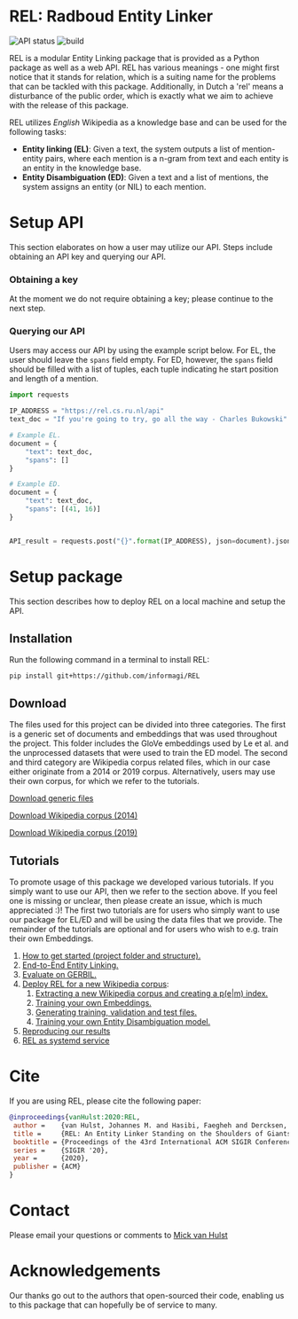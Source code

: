 # REL: Radboud Entity Linker

![API status](https://img.shields.io/endpoint?label=status&url=https%3A%2F%2Frel.cs.ru.nl%2Fapi)
![build](https://github.com/informagi/REL/workflows/build/badge.svg)

REL is a modular Entity Linking package that is provided as a Python package as well as a web API. REL has various meanings -  one might first notice that it stands for relation, which is a suiting name for the problems that can be tackled with this package. Additionally, in Dutch a 'rel' means a disturbance of the public order, which is exactly what we aim to achieve with the release of this package.

REL utilizes *English* Wikipedia as a knowledge base and can be used for the following tasks:
- **Entity linking (EL)**: Given a text, the system outputs a list of mention-entity pairs, where each mention is a n-gram from text and each entity is an entity in the knowledge base.
- **Entity Disambiguation (ED)**: Given a text and a list of mentions, the system assigns an entity (or NIL) to each mention.

# Setup API
This section elaborates on how a user may utilize our API. Steps include obtaining an API key and querying our API. 

### Obtaining a key
At the moment we do not require obtaining a key; please continue to the next step.

### Querying our API
Users may access our API by using the example script below. 
For EL, the user should leave the `spans` field empty. For ED, however, the `spans` field should be filled with a list of tuples, each tuple indicating he start position and length of a mention.

```python
import requests

IP_ADDRESS = "https://rel.cs.ru.nl/api"
text_doc = "If you're going to try, go all the way - Charles Bukowski"

# Example EL.
document = {
    "text": text_doc,
    "spans": []
}

# Example ED.
document = {
    "text": text_doc,
    "spans": [(41, 16)]
}


API_result = requests.post("{}".format(IP_ADDRESS), json=document).json()
```

# Setup package
This section describes how to deploy REL on a local machine and setup the API.

## Installation
Run the following command in a terminal to install REL:
```
pip install git+https://github.com/informagi/REL
```

## Download
The files used for this project can be divided into three categories. The first is a generic set of documents and embeddings that was used throughout the project. This folder includes the GloVe embeddings used by Le et al. and the unprocessed datasets that were used to train
the ED model. The second and third category are Wikipedia corpus related files, which in our case either originate from a 2014 or 
2019 corpus. Alternatively, users may use their own corpus, for which we refer to the tutorials.

[Download generic files](https://drive.google.com/file/d/15rz-q7ohCIZg-2hVqYojaos4ag79phSd/view?usp=sharing)

[Download Wikipedia corpus (2014)](https://drive.google.com/file/d/1BhUA7h6PaP7ZcFJpLZzXxAH3k_EK1Iw-/view?usp=sharing)

[Download Wikipedia corpus (2019)](https://drive.google.com/file/d/1Baxh36Eg0zhZ60PFRL4bjP8Z7Tz8F4hk/view?usp=sharing)

## Tutorials
To promote usage of this package we developed various tutorials. If you simply want to use our API, then 
we refer to the section above. If you feel one is missing or unclear, then please create an issue, which is much appreciated :)! The first two tutorials are
for users who simply want to use our package for EL/ED and will be using the data files that we provide. 
The remainder of the tutorials are optional and for users who wish to e.g. train their own Embeddings.

1. [How to get started (project folder and structure).](https://github.com/informagi/REL/tree/master/tutorials/01_How_to_get_started.md)
2. [End-to-End Entity Linking.](https://github.com/informagi/REL/tree/master/tutorials/02_E2E_Entity_Linking.md)
3. [Evaluate on GERBIL.](https://github.com/informagi/REL/tree/master/tutorials/03_Evaluate_Gerbil.md)
4. [Deploy REL for a new Wikipedia corpus](https://github.com/informagi/REL/tree/master/tutorials/deploy_REL_new_Wiki/04_deploy_REL_new_wiki.md):
    1. [Extracting a new Wikipedia corpus and creating a p(e|m) index.](https://github.com/informagi/REL/tree/master/tutorials/deploy_REL_new_Wiki/04_01_Extracting_a_new_Wikipedia_corpus.md)
    2. [Training your own Embeddings.](https://github.com/informagi/REL/tree/master/tutorials/deploy_REL_new_Wiki/04_02_training_your_own_embeddings.md)
    3. [Generating training, validation and test files.](https://github.com/informagi/REL/tree/master/tutorials/deploy_REL_new_Wiki/04_03_generating_training_test_files.md)
    4. [Training your own Entity Disambiguation model.](https://github.com/informagi/REL/tree/master/tutorials/deploy_REL_new_Wiki/04_04_training_your_own_ED_model.md)
5. [Reproducing our results](https://github.com/informagi/REL/tree/master/tutorials/05_reproducing_our_results.md)
6. [REL as systemd service](https://github.com/informagi/REL/tree/master/tutorials/06_systemd_instructions.md)

# Cite
If you are using REL, please cite the following paper:

```bibtex
@inproceedings{vanHulst:2020:REL,
 author =    {van Hulst, Johannes M. and Hasibi, Faegheh and Dercksen, Koen and Balog, Krisztian and de Vries, Arjen P.},
 title =     {REL: An Entity Linker Standing on the Shoulders of Giants},
 booktitle = {Proceedings of the 43rd International ACM SIGIR Conference on Research and Development in Information Retrieval},
 series =    {SIGIR '20},
 year =      {2020},
 publisher = {ACM}
}
```

# Contact
Please email your questions or comments to [Mick van Hulst](mailto:mick.vanhulst@gmail.com)

# Acknowledgements
Our thanks go out to the authors that open-sourced their code, enabling us to this package that can hopefully be of service to many.
